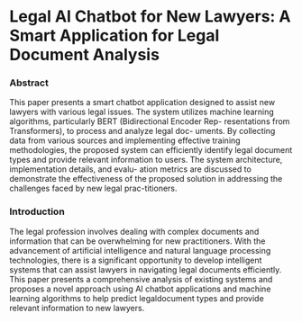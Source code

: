 # Legal AI Chatbot for New Lawyers: A Smart Application for Legal Document Analysis
### Abstract
This paper presents a smart chatbot application designed to assist
new lawyers with various legal issues. The system utilizes machine
learning algorithms, particularly BERT (Bidirectional Encoder Rep-
resentations from Transformers), to process and analyze legal doc-
uments. By collecting data from various sources and implementing
effective training methodologies, the proposed system can efficiently
identify legal document types and provide relevant information to
users. The system architecture, implementation details, and evalu-
ation metrics are discussed to demonstrate the effectiveness of the
proposed solution in addressing the challenges faced by new legal prac-titioners.

### Introduction
The legal profession involves dealing with complex documents and information that can be overwhelming for new practitioners. With the advancement of artificial intelligence and natural language processing technologies, there is a significant opportunity to develop intelligent systems that can assist lawyers in navigating legal documents efficiently. This paper presents a comprehensive analysis of existing systems and proposes a novel approach using
AI chatbot applications and machine learning algorithms to help predict legaldocument types and provide relevant information to new lawyers.
